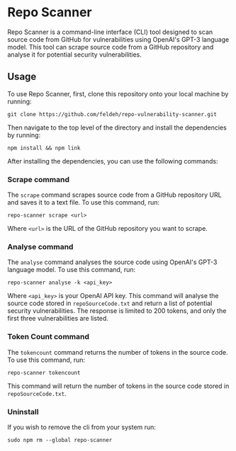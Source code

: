 # Repo Scanner

Repo Scanner is a command-line interface (CLI) tool designed to scan source code from GitHub for vulnerabilities using OpenAI's GPT-3 language model. This tool can scrape source code from a GitHub repository and analyse it for potential security vulnerabilities.

## Usage

To use Repo Scanner, first, clone this repository onto your local machine by running:

```
git clone https://github.com/feldeh/repo-vulnerability-scanner.git
```

Then navigate to the top level of the directory and install the dependencies by running:

```
npm install && npm link
```

After installing the dependencies, you can use the following commands:

### Scrape command

The `scrape` command scrapes source code from a GitHub repository URL and saves it to a text file. To use this command, run:

```
repo-scanner scrape <url>
```

Where `<url>` is the URL of the GitHub repository you want to scrape.

### Analyse command

The `analyse` command analyses the source code using OpenAI's GPT-3 language model. To use this command, run:

```
repo-scanner analyse -k <api_key>
```

Where `<api_key>` is your OpenAI API key. This command will analyse the source code stored in `repoSourceCode.txt` and return a list of potential security vulnerabilities. The response is limited to 200 tokens, and only the first three vulnerabilities are listed.

### Token Count command

The `tokencount` command returns the number of tokens in the source code. To use this command, run:

```
repo-scanner tokencount
```

This command will return the number of tokens in the source code stored in `repoSourceCode.txt`.

### Uninstall

If you wish to remove the cli from your system run:

```
sudo npm rm --global repo-scanner
```
